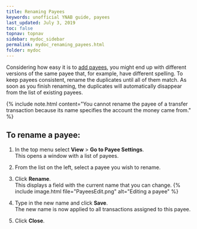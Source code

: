 ```yaml
---
title: Renaming Payees
keywords: unofficial YNAB guide, payees
last_updated: July 3, 2019
toc: false
topnav: topnav
sidebar: mydoc_sidebar
permalink: mydoc_renaming_payees.html
folder: mydoc
---
```


Considering how easy it is to [add payees](mydoc_adding_payees), you might end up with different versions of the same payee that, for example, have different spelling. To keep payees consistent, rename the duplicates until all of them match. As soon as you finish renaming, the duplicates will automatically disappear from the list of existing payees.

{% include note.html content="You cannot rename the payee of a transfer transaction because its name specifies the account the money came from." %}

## To rename a payee:

1.  In the top menu select **View** > **Go to Payee Settings**. <br/>This opens a window with a list of payees.

2.  From the list on the left, select a payee you wish to rename.

3.  Click **Rename**. <br/>This displays a field with the current name that you can change.
    {% include image.html file="PayeesEdit.png" alt="Editing a payee" %}

4.  Type in the new name and click **Save**. <br/>The new name is now applied to all transactions assigned to this payee.

5.  Click **Close**.
